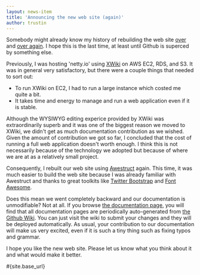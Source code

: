 ```yaml
---
layout: news-item
title: 'Announcing the new web site (again)'
author: trustin
---
```


Somebody might already know my history of rebuilding the web site [over](#{site.base_url}/news/2011/11/04/new-web-site.html) and [over again](#{site.base_url}/news/2012/06/25/new-web-site-and-3-5-1-final.html).  I hope this is the last time, at least until Github is superced by something else.

Previously, I was hosting 'netty.io' using [XWiki](http://www.xwiki.org/) on AWS EC2, RDS, and S3.  It was in general very satisfactory, but there were a couple things that needed to sort out:

* To run XWiki on EC2, I had to run a large instance which costed me quite a bit.
* It takes time and energy to manage and run a web application even if it is stable.

Although the WYSIWYG editing experice provided by XWiki was extraordinarily superb and it was one of the biggest reason we moved to XWiki, we didn't get as much documentation contribution as we wished.  Given the amount of contribution we got so far, I concluded that the cost of running a full web application doesn't worth enough.  I think this is not necessarily because of the technology we adopted but because of where we are at as a relatively small project.

Consequently, I rebuilt our web site using [Awestruct](http://awestruct.org/) again.  This time, it was much easier to build the web site because I was already familiar with Awestruct and thanks to great toolkits like [Twitter Bootstrap](http://twitter.github.com/bootstrap/) and [Font Awesome](http://fortawesome.github.com/Font-Awesome/).

Does this mean we went completely backward and our documentation is unmodifiable?  Not at all.  If you browse [the documentation page](#{site.base_url}/docs/index.html), you will find that all documentation pages are periodically auto-generated from [the Github Wiki](https://github.com/netty/netty/wiki).  You can just visit the wiki to submit your changes and they will be deployed automatically.  As usual, your contribution to our documentation will make us very excited, even if it is such a tiny thing such as fixing typos and grammar.

I hope you like the new web site.  Please let us know what you think about it and what would make it better.

#{site.base_url}

